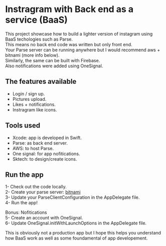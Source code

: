 # Instragram with Back end as a service (BaaS)

This project showcase how to build a lighter version of instagram using BaaS techologies such as Parse.  
This means no back end code was written but only front end.  
Your Parse server can be running anywhere but I would recommend aws + bitnami (more info below).  
Similarly, the same can be built with Firebase.  
Also notifications were added using OneSignal.  


## The features available
* Login / sign up.  
* Pictures upload.  
* Likes + notifications.   
* Instragram like icons.  

## Tools used
* Xcode: app is developed in Swift.  
* Parse: as back end server.  
* AWS: to host Parse.  
* One signal: for app nofitications.  
* Sktech: to design/create icons.  

## Run the app
1- Check out the code locally.  
2- Create your parse server:  [bitnami](https://bitnami.com/stack/parse/cloud/aws)  
3- Update your ParseClientConfiguration in the AppDelegate file.  
4- Run the app!  
  
Bonus: Nofitications  
5- Create an account with OneSignal.  
6- Update OneSignal.initWithLaunchOptions in the AppDelegate file.  

This is obviously not a production app but I hope this helps you understand how BaaS work as well as some foundamental of app developement.
